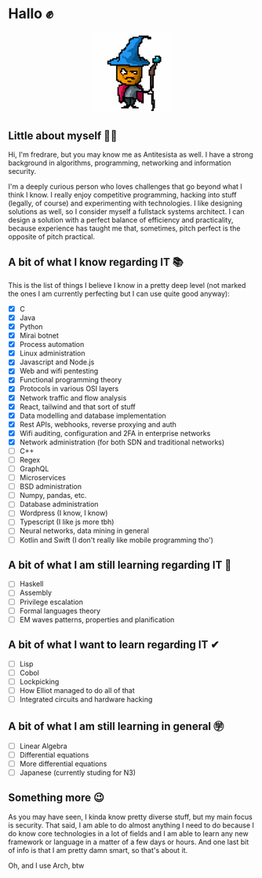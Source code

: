 # Hallo ✊
<p align="center" width="100%"><img width="33%"src="anti.gif" /></p>

## Little about myself 🧙🏻
Hi, I'm fredrare, but you may know me as Antitesista as well. I have a strong background in algorithms, programming, networking and information security.

I'm a deeply curious person who loves challenges that go beyond what I think I know. I really enjoy competitive programming, hacking into stuff (legally, of course) and experimenting with technologies. I like designing solutions as well, so I consider myself a fullstack systems architect. I can design a solution with a perfect balance of efficiency and practicality, because experience has taught me that, sometimes, pitch perfect is the opposite of pitch practical.

## A bit of what I know regarding IT 📚
This is the list of things I believe I know in a pretty deep level (not marked the ones I am currently perfecting but I can use quite good anyway):
- [x] C
- [x] Java
- [x] Python
- [x] Mirai botnet
- [x] Process automation
- [x] Linux administration
- [x] Javascript and Node.js
- [x] Web and wifi pentesting
- [x] Functional programming theory
- [x] Protocols in various OSI layers
- [x] Network traffic and flow analysis
- [x] React, tailwind and that sort of stuff
- [x] Data modelling and database implementation
- [x] Rest APIs, webhooks, reverse proxying and auth
- [x] Wifi auditing, configuration and 2FA in enterprise networks
- [x] Network administration (for both SDN and traditional networks)
- [ ] C++
- [ ] Regex
- [ ] GraphQL
- [ ] Microservices
- [ ] BSD administration
- [ ] Numpy, pandas, etc.
- [ ] Database administration
- [ ] Wordpress (I know, I know)
- [ ] Typescript (I like js more tbh)
- [ ] Neural networks, data mining in general
- [ ] Kotlin and Swift (I don't really like mobile programming tho')

## A bit of what I am still learning regarding IT 📓
- [ ] Haskell
- [ ] Assembly
- [ ] Privilege escalation
- [ ] Formal languages theory
- [ ] EM waves patterns, properties and planification

## A bit of what I want to learn regarding IT ✔︎
- [ ] Lisp
- [ ] Cobol
- [ ] Lockpicking
- [ ] How Elliot managed to do all of that
- [ ] Integrated circuits and hardware hacking

## A bit of what I am still learning in general ㊫
- [ ] Linear Algebra
- [ ] Differential equations
- [ ] More differential equations
- [ ] Japanese (currently studing for N3)

## Something more 😉
As you may have seen, I kinda know pretty diverse stuff, but my main focus is security. That said, I am able to do almost anything I need to do because I do know core technologies in a lot of fields and I am able to learn any new framework or language in a matter of a few days or hours. And one last bit of info is that I am pretty damn smart, so that's about it.

Oh, and I use Arch, btw
